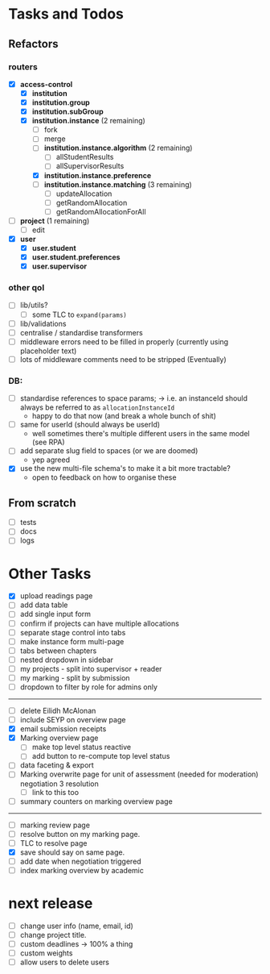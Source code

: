 # Tasks and Todos

## Refactors

### routers

- [x] **access-control** <!-- ok -->
  - [x] **institution** <!-- ok -->
  - [x] **institution.group** <!-- ok -->
  - [x] **institution.subGroup** <!-- ok -->
  - [x] **institution.instance** (2 remaining)
    - [ ] fork <!-- pin -->
    - [ ] merge <!-- pin -->
    - [ ] **institution.instance.algorithm** (2 remaining)
      - [ ] allStudentResults
      - [ ] allSupervisorResults
    - [x] **institution.instance.preference** <!-- ok -->
    - [ ] **institution.instance.matching** (3 remaining)
      - [ ] updateAllocation
      - [ ] getRandomAllocation <!-- pin -->
      - [ ] getRandomAllocationForAll <!-- pin -->
- [ ] **project** (1 remaining)
  - [ ] edit
- [x] **user** <!-- ok -->
  - [x] **user.student** <!-- ok -->
  - [x] **user.student.preferences** <!-- ok -->
  - [x] **user.supervisor** <!-- ok -->

### other qol

- [ ] lib/utils?
  - [ ] some TLC to `expand(params)`
- [ ] lib/validations
- [ ] centralise / standardise transformers
- [ ] middleware errors need to be filled in properly (currently using placeholder text)
- [ ] lots of middleware comments need to be stripped (Eventually)

### DB:

- [ ] standardise references to space params;
      -> i.e. an instanceId should always be referred to as `allocationInstanceId`
  - happy to do that now (and break a whole bunch of shit)
- [ ] same for userId (should always be userId)
  - well sometimes there's multiple different users in the same model (see RPA)
- [ ] add separate slug field to spaces (or we are doomed)
  - yep agreed
- [x] use the new multi-file schema's to make it a bit more tractable?
  - open to feedback on how to organise these

## From scratch

<!-- important but not urgent -->

- [ ] tests
- [ ] docs
- [ ] logs

# Other Tasks

- [x] upload readings page
- [ ] add data table
- [ ] add single input form
- [ ] confirm if projects can have multiple allocations
- [ ] separate stage control into tabs
- [ ] make instance form multi-page
- [ ] tabs between chapters
- [ ] nested dropdown in sidebar
- [ ] my projects - split into supervisor + reader
- [ ] my marking - split by submission
- [ ] dropdown to filter by role for admins only

---

- [ ] delete Eilidh McAlonan
- [ ] include SEYP on overview page
- [x] email submission receipts
- [x] Marking overview page
  - [ ] make top level status reactive
  - [ ] add button to re-compute top level status
- [ ] data faceting & export
- [ ] Marking overwrite page for unit of assessment (needed for moderation)
      negotiation 3 resolution
  - [ ] link to this too
- [ ] summary counters on marking overview page

---

- [ ] marking review page
- [ ] resolve button on my marking page.
- [ ] TLC to resolve page
- [x] save should say on same page.
- [ ] add date when negotiation triggered
- [ ] index marking overview by academic

# next release

- [ ] change user info (name, email, id)
- [ ] change project title.
- [ ] custom deadlines -> 100% a thing
- [ ] custom weights
- [ ] allow users to delete users
